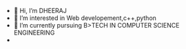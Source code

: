 - 👋 Hi, I’m DHEERAJ
- 👀 I’m interested in Web developement,c++,python
- 🌱 I’m currently pursuing B>TECH IN COMPUTER SCIENCE ENGINEERING
- 

<!---
DHEERAJ586/DHEERAJ586 is a ✨ special ✨ repository because its `README.md` (this file) appears on your GitHub profile.
You can click the Preview link to take a look at your changes.
--->
